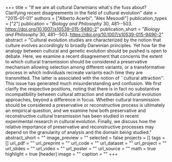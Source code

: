 +++
title = "If we are all cultural Darwinians what's the fuss about? Clarifying recent disagreements in the field of cultural evolution"
date = "2015-01-01"
authors = ["Alberto Acerbi", "Alex Mesoudi"]
publication_types = ["2"]
publication = "_Biology and Philosophy_ 30, 481--503. https://doi.org/10.1007/s10539-015-9490-2"
publication_short = "_Biology and Philosophy_ 30, 481--503. https://doi.org/10.1007/s10539-015-9490-2"
abstract = "Cultural evolution studies are characterized by the notion that culture evolves accordingly to broadly Darwinian principles. Yet how far the analogy between cultural and genetic evolution should be pushed is open to debate. Here, we examine a recent disagreement that concerns the extent to which cultural transmission should be considered a preservative mechanism allowing selection among different variants, or a transformative process in which individuals recreate variants each time they are transmitted. The latter is associated with the notion of ``cultural attraction''. This issue has generated much misunderstanding and confusion. We first clarify the respective positions, noting that there is in fact no substantive incompatibility between cultural attraction and standard cultural evolution approaches, beyond a difference in focus. Whether cultural transmission should be considered a preservative or reconstructive process is ultimately an empirical question, and we examine how both preservative and reconstructive cultural transmission has been studied in recent experimental research in cultural evolution. Finally, we discuss how the relative importance of preservative and reconstructive processes may depend on the granularity of analysis and the domain being studied."
abstract_short = ""
image_preview = ""
selected = false
projects = []
tags = []
url_pdf = ""
url_preprint = ""
url_code = ""
url_dataset = ""
url_project = ""
url_slides = ""
url_video = ""
url_poster = ""
url_source = ""
math = true
highlight = true
[header]
image = ""
caption = ""
+++
